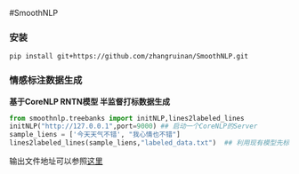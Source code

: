 #SmoothNLP

### 安装
```shell
pip install git+https://github.com/zhangruinan/SmoothNLP.git
```

### 情感标注数据生成
**基于CoreNLP RNTN模型 半监督打标数据生成**
```python
from smoothnlp.treebanks import initNLP,lines2labeled_lines
initNLP("http://127.0.0.1",port=9000) ## 启动一个CoreNLP的Server
sample_liens = ['今天天气不错', "我心情也不错"]
lines2labeled_lines(sample_liens,"labeled_data.txt")  ## 利用现有模型先标注，并写入到文件
```
输出文件地址可以参照[这里]()